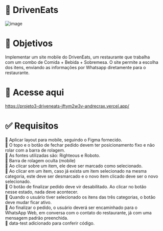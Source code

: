 # :meat_on_bone: DrivenEats
![image](https://user-images.githubusercontent.com/49844995/211225497-832ee288-86b9-40d0-b007-998847d93c17.png)

# :bow_and_arrow: Objetivos
Implementar um site mobile do DrivenEats, um restaurante que trabalha com um combo de Comida + Bebida + Sobremesa. O site permite a escolha dos itens, enviando as informações por Whatsapp diretamente para o restaurante. 

# :link: Acesse aqui
https://projeto3-driveneats-jftym2w3v-andrecrax.vercel.app/

# :white_check_mark: Requisitos<br>
  :small_blue_diamond: Aplicar layout para mobile, seguindo o Figma fornecido.<br>
  :small_blue_diamond: O topo e o botão de fechar pedido devem ter posicionamento fixo e não rolar com a barra de rolagem.<br>
  :small_blue_diamond: As fontes utilizadas são: Righteous e Roboto.<br>
  :small_blue_diamond: Barra de rolagem oculta (mobile)<br>
  :small_blue_diamond: Ao clicar sobre um item, ele deve ser marcado como selecionado.<br>
  :small_blue_diamond: Ao clicar em um item, caso já exista um item selecionado na mesma categoria, este deve ser desmarcado e o novo item clicado deve ser o novo selecionado.<br>
  :small_blue_diamond: O botão de finalizar pedido deve vir desabilitado. Ao clicar no botão nesse estado, nada deve acontecer.<br>
  :small_blue_diamond: Quando o usuário tiver selecionado os itens das três categorias, o botão deve mudar ficar ativo.<br>
  :small_blue_diamond: Ao finalizar o pedido, o usuário deverá ser encaminhado para o WhatsApp Web, em conversa com o contato do restaurante, já com uma mensagem padrão preenchida.<br>
  :small_blue_diamond: data-test adicionado para conferir código.<br>
  
